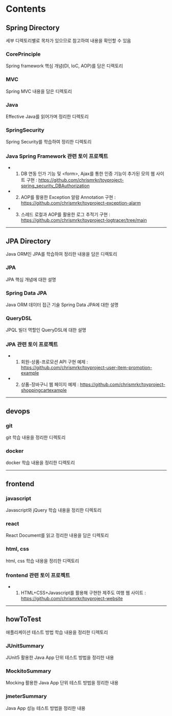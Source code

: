 # Contents 

## Spring Directory
세부 디렉토리별로 목차가 있으므로 참고하여 내용을 확인할 수 있음

### CorePrinciple
Spring framework 핵심 개념(DI, IoC, AOP)를 담은 디렉토리

### MVC
Spring MVC 내용을 담은 디렉토리

### Java
Effective Java를 읽어가며 정리한 디렉토리

### SpringSecurity
Spring Security를 학습하여 정리한 디렉토리

### Java Spring Framework 관련 토이 프로젝트
+ 1. DB 연동 인가 기능 및 \<form>, Ajax를 통한 인증 기능이 추가된 모의 웹 사이트 구현 : https://github.com/chrismrkr/toyproject-spring_security_DBAuthorization
+ 2. AOP를 활용한 Exception 알람 Annotation 구현 : https://github.com/chrismrkr/toyproject-exception-alarm
+ 3. 스레드 로컬과 AOP를 활용한 로그 추적기 구현 : https://github.com/chrismrkr/toyproject-logtracer/tree/main

***

## JPA Directory
Java ORM인 JPA를 학습하여 정리한 내용을 담은 디렉토리

### JPA
JPA 핵심 개념에 대한 설명

### Spring Data JPA
Java ORM 데이터 접근 기술 Spring Data JPA에 대한 설명 

### QueryDSL
JPQL 빌더 역할인 QueryDSL에 대한 설명

### JPA 관련 토이 프로젝트
+ 1. 회원-상품-프로모션 API 구현 예제 : https://github.com/chrismrkr/toyproject-user-item-promotion-example
+ 2. 상품-장바구니 웹 페이지 예제 : https://github.com/chrismrkr/toyproject-shoppingcartexample
***

## devops

### git
git 학습 내용을 정리한 디렉토리

### docker
docker 학습 내용을 정리한 디렉토리

***

## frontend

### javascript
Javascript와 jQuery 학습 내용을 정리한 디렉토리

### react
React Document를 읽고 정리한 내용을 담은 디렉토리

### html, css
html, css 학습 내용을 정리한 디렉토리

### frontend 관련 토이 프로젝트

+ 1. HTML+CSS+Javascript를 활용해 구현한 제주도 여행 웹 사이트 : https://github.com/chrismrkr/toyproject-website

***

## howToTest
애플리케이션 테스트 방법 학습 내용을 정리한 디렉토리

### JUnitSummary
JUnit5 활용한 Java App 단위 테스트 방법을 정리한 내용

### MockitoSummary
Mocking 활용한 Java App 단위 테스트 방법을 정리한 내용

### jmeterSummary
Java App 성능 테스트 방법을 정리한 내용
